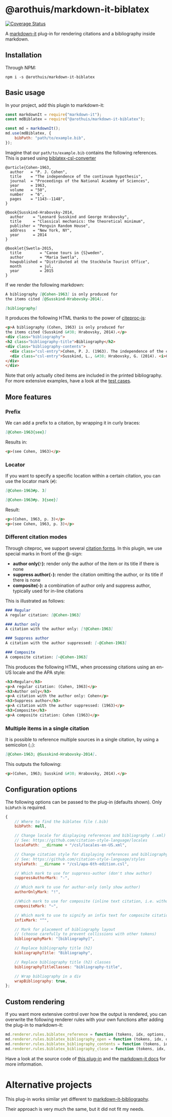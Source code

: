 # @arothuis/markdown-it-biblatex

[![Coverage Status](https://coveralls.io/repos/github/arothuis/markdown-it-biblatex/badge.svg?branch=main)](https://coveralls.io/github/arothuis/markdown-it-biblatex?branch=main)

A [markdown-it](https://github.com/markdown-it/markdown-it) 
plug-in for rendering citations 
and a bibliography inside markdown.

## Installation
Through NPM:
```
npm i -s @arothuis/markdown-it-biblatex
```

## Basic usage
In your project, add this plugin to markdown-it:

```javascript
const markdownIt = require("markdown-it");
const mdBiblatex = require("@arothuis/markdown-it-biblatex");

const md = markdownIt();
md.use(mdBiblatex, {
    bibPath: "path/to/example.bib",
});
```

Imagine that our `path/to/example.bib` contains the following
references. This is parsed using 
[biblatex-csl-converter](https://www.npmjs.com/package/biblatex-csl-converter)

```biblatex
@article{Cohen-1963,
  author   = "P. J. Cohen",
  title    = "The independence of the continuum hypothesis",
  journal  = "Proceedings of the National Academy of Sciences",
  year     = 1963,
  volume   = "50",
  number   = "6",
  pages    = "1143--1148",
}

@book{Susskind-Hrabovsky-2014,
  author    = "Leonard Susskind and George Hrabovsky",
  title     = "Classical mechanics: the theoretical minimum",
  publisher = "Penguin Random House",
  address   = "New York, NY",
  year      = 2014
}

@booklet{Swetla-2015,
  title        = "Canoe tours in {S}weden",
  author       = "Maria Swetla", 
  howpublished = "Distributed at the Stockholm Tourist Office",
  month        = jul,
  year         = 2015
}
```

If we render the following markdown:

```md
A bibliography [@Cohen-1963] is only produced for
the items cited [@Susskind-Hrabovsky-2014].

[bibliography]
```

It produces the following HTML thanks to the power of 
[citeproc-js](https://github.com/Juris-M/citeproc-js):
```html
<p>A bibliography (Cohen, 1963) is only produced for
the items cited (Susskind &#38; Hrabovsky, 2014).</p>
<div class="bibliography">
<h2 class="bibliography-title">Bibliography</h2>
<div class="bibliography-contents">
  <div class="csl-entry">Cohen, P. J. (1963). The independence of the continuum hypothesis. <i>Proceedings of the National Academy of Sciences</i>, <i>50</i>(6), 1143–1148.</div>
  <div class="csl-entry">Susskind, L., &#38; Hrabovsky, G. (2014). <i>Classical mechanics: the theoretical minimum</i>. New York, NY: Penguin Random House.</div>
</div>
</div>
```
Note that only actually cited items are included in the printed bibliography.
For more extensive examples, have a look at the [test cases](test/fixtures).

## More features

### Prefix
We can add a prefix to a citation, 
by wrapping it in curly braces:
```markdown
[@Cohen-1963{see}] 
```

Results in:
```html
<p>(see Cohen, 1963)</p>
```

### Locator
If you want to specify a specific location within a certain
citation, you can use the locator mark (`#`):
```markdown
[@Cohen-1963#p. 3]

[@Cohen-1963#p. 3{see}]
```

Result:
```html
<p>(Cohen, 1963, p. 3)</p>
<p>(see Cohen, 1963, p. 3)</p>
```

### Different citation modes
Through citeproc, we support several 
[citation forms](https://citeproc-js.readthedocs.io/en/latest/running.html#special-citation-forms).
In this plugin, we use special marks in front
of the @-sign:

*  **author only(`!`):** render only the author of the item or its title if there is none
*  **suppress author(`-`):** render the citation omitting the author, or its title if there is none
*  **composite(`~`):** a combination of author only and suppress author, typically used for in-line citations

This is illustrated as follows:

```markdown
### Regular
A regular citation: [@Cohen-1963]

### Author only
A citation with the author only: [!@Cohen-1963]

### Suppress author
A citation with the author suppressed: [-@Cohen-1963]

### Composite
A composite citation: [~@Cohen-1963]
```

This produces the following HTML, when processing
citations using an en-US locale and the APA style:
```html
<h3>Regular</h3>
<p>A regular citation: (Cohen, 1963)</p>
<h3>Author only</h3>
<p>A citation with the author only: Cohen</p>
<h3>Suppress author</h3>
<p>A citation with the author suppressed: (1963)</p>
<h3>Composite</h3>
<p>A composite citation: Cohen (1963)</p>
```

### Multiple items in a single citation
It is possible to reference multiple sources in a single
citation, by using a semicolon (`;`): 
```markdown
[@Cohen-1963; @Susskind-Hrabovsky-2014].
```

This outputs the following:
```html
<p>(Cohen, 1963; Susskind &#38; Hrabovsky, 2014).</p>
```

## Configuration options
The following options can be passed to the plug-in (defaults shown).
Only `bibPath` is required.

```javascript
{
    // Where to find the biblatex file (.bib)
    bibPath: null,

    // Change locale for displaying references and bibliography (.xml)
    // See: https://github.com/citation-style-language/locales
    localePath: __dirname + "/csl/locales-en-US.xml",

    // Change citation style for displaying references and bibliography (.csl)
    // See: https://github.com/citation-style-language/styles
    stylePath: __dirname + "/csl/apa-6th-edition.csl",

    // Which mark to use for suppress-author (don't show author)
    suppressAuthorMark: "-",

    // Which mark to use for author-only (only show author)
    authorOnlyMark: "!",

    //Which mark to use for composite (inline text citation, i.e. without parentheses)
    compositeMark: "~",

    // Which mark to use to signify an infix text for composite citations
    infixMark: "^",

    // Mark for placement of bibliography layout 
    // (choose carefully to prevent collissions with other tokens)
    bibliographyMark: "[bibliography]",

    // Replace bibliography title (h2)
    bibliographyTitle: "Bibliography",

    // Replace bibliography title (h2) classes
    bibliographyTitleClasses: "bibliography-title",

    // Wrap bibliography in a div
    wrapBibliography: true,
};
```

## Custom rendering
If you want more extensive control over how the output is rendered,
you can overwrite the following renderer rules with your own functions
after adding the plug-in to markdown-it:
```javascript
md.renderer.rules.biblatex_reference = function (tokens, idx, options, env, slf) {};
md.renderer.rules.biblatex_bibliography_open = function (tokens, idx, options, env, slf) {};
md.renderer.rules.biblatex_bibliography_contents = function (tokens, idx, options, env, slf) {};
md.renderer.rules.biblatex_bibliography_close = function (tokens, idx, options, env, slf) {};
```

Have a look at the source code of 
[this plug-in](./src/renderer.js)
and the [markdown-it docs](https://github.com/markdown-it/markdown-it/blob/master/docs/architecture.md#renderer)
for more information.

# Alternative projects
This plug-in works similar yet different to 
[markdown-it-bibliography](https://github.com/DerDrodt/markdown-it-bibliography).

Their approach is very much the same, but it did not fit my needs.
